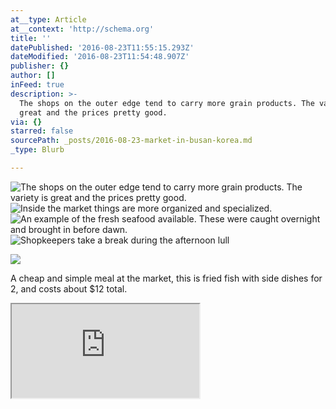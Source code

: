 ```yaml
---
at__type: Article
at__context: 'http://schema.org'
title: ''
datePublished: '2016-08-23T11:55:15.293Z'
dateModified: '2016-08-23T11:54:48.907Z'
publisher: {}
author: []
inFeed: true
description: >-
  The shops on the outer edge tend to carry more grain products. The variety is
  great and the prices pretty good.
via: {}
starred: false
sourcePath: _posts/2016-08-23-market-in-busan-korea.md
_type: Blurb

---
```

![The shops on the outer edge tend to carry more grain products. The variety is great and the prices pretty good.](https://the-grid-user-content.s3-us-west-2.amazonaws.com/3c69cbc1-940a-493d-a54b-1706738d74bc.jpg)
![Inside the market things are more organized and specialized. ](https://s3-us-west-2.amazonaws.com/the-grid-img/p/27970af83efd6fcbefc34c1f8d7a4d3125038dce.jpg)
![An example of the fresh seafood available. These were caught overnight and brought in before dawn. ](https://the-grid-user-content.s3-us-west-2.amazonaws.com/2df0bbaf-a97e-41d5-af8d-2e190868cecb.jpg)
![Shopkeepers take a break during the afternoon lull](https://the-grid-user-content.s3-us-west-2.amazonaws.com/3640a664-ca18-46d9-bacb-fbcc8138131d.jpg)

<article style=""><img src="https://the-grid-user-content.s3-us-west-2.amazonaws.com/558586e0-2669-4bfe-a958-a75a709d7a82.jpg" /><p>A cheap and simple meal at the market, this is fried fish with side dishes for 2, and costs about $12 total.</p></article>

<iframe src="https://the-grid.github.io/ed-location/?latitude=35.14500064105861&amp;longitude=-230.94091624259815&amp;zoom=16" style=""></iframe>